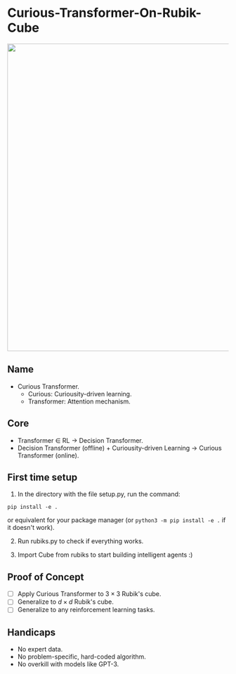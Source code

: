 # Curious-Transformer-On-Rubik-Cube


<p align="center">
<img src="https://i.redd.it/i0mrjegmtau81.jpg"
     width="700" />
</p>

## Name
- Curious Transformer.
     - Curious: Curiousity-driven learning.
     - Transformer: Attention mechanism.
     
## Core
- Transformer $\in$ RL $\rightarrow$ Decision Transformer.
- Decision Transformer (offline) + Curiousity-driven Learning $\rightarrow$ Curious Transformer (online).

## First time setup
1. In the directory with the file setup.py, run the command:
```Shell
pip install -e .
```
or equivalent for your package manager (or `python3 -m pip install -e .` if it doesn't work).

2. Run rubiks.py to check if everything works.

3. Import Cube from rubiks to start building intelligent agents :)

## Proof of Concept
- [ ] Apply Curious Transformer to $3 \times 3$ Rubik's cube.
- [ ] Generalize to $d \times d$ Rubik's cube.
- [ ] Generalize to any reinforcement learning tasks.

## Handicaps
- No expert data.
- No problem-specific, hard-coded algorithm.
- No overkill with models like GPT-3.
